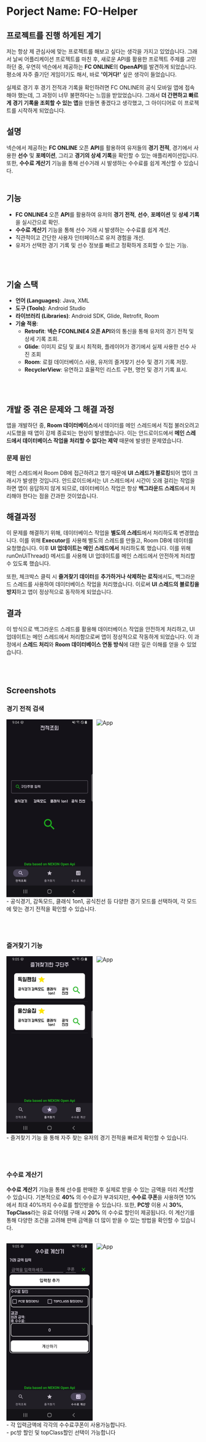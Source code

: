 # Porject Name: FO-Helper

## 프로젝트를 진행 하게된 계기
저는 항상 제 관심사에 맞는 프로젝트를 해보고 싶다는 생각을 가지고 있었습니다. 그래서 날씨 어플리케이션 프로젝트를 마친 후, 새로운 API를 활용한 프로젝트 주제를 고민하던 중, 우연히 넥슨에서 제공하는 **FC ONLINE**의 **OpenAPI**를 발견하게 되었습니다. 평소에 자주 즐기던 게임이기도 해서, 바로 **'이거다!'** 싶은 생각이 들었습니다.

실제로 경기 후 경기 전적과 기록을 확인하려면 FC ONLINE의 공식 모바일 앱에 접속해야 했는데, 그 과정이 너무 불편하다는 느낌을 받았었습니다. 그래서 **더 간편하고 빠르게 경기 기록을 조회할 수 있는 앱**을 만들면 좋겠다고 생각했고, 그 아이디어로 이 프로젝트를 시작하게 되었습니다.

## 설명
넥슨에서 제공하는 **FC ONLINE** 오픈 **API**를 활용하여 유저들의 **경기 전적**, 경기에서 사용한 **선수** 및 **포메이션**, 그리고 **경기의 상세 기록**을 확인할 수 있는 애플리케이션입니다. <br> 또한, **수수료 계산기** 기능을 통해 선수거래 시 발생하는 수수료를 쉽게 계산할 수 있습니다.
<br> <br>

## 기능

- **FC ONLINE4** 오픈 **API**를 활용하여 유저의 **경기 전적**, **선수**, **포메이션** 및 **상세 기록**을 실시간으로 확인.
- **수수료 계산기** 기능을 통해 선수 거래 시 발생하는 수수료를 쉽게 계산.
- 직관적이고 간단한 사용자 인터페이스로 유저 경험을 개선.
- 유저가 선택한 경기 기록 및 선수 정보를 빠르고 정확하게 조회할 수 있는 기능.

<br> <br>
## 기술 스택

- **언어 (Languages)**: Java, XML
- **도구 (Tools)**: Android Studio
- **라이브러리 (Libraries)**: Android SDK, Glide, Retrofit, Room
- **기술 적용**:
  - **Retrofit**: **넥슨 FCONLINE4 오픈 API**와의 통신을 통해 유저의 경기 전적 및 상세 기록 조회.
  - **Glide**: 이미지 로딩 및 표시 최적화, 플레이어가 경기에서 실제 사용한 선수 사진 조회
  - **Room**: 로컬 데이터베이스 사용, 유저의 즐겨찾기 선수 및 경기 기록 저장.
  - **RecyclerView**: 유연하고 효율적인 리스트 구현, 명언 및 경기 기록 표시.

<br> <br>

## 개발 중 겪은 문제와 그 해결 과정
앱을 개발하던 중, **Room 데이터베이스**에서 데이터를 메인 스레드에서 직접 불러오려고 시도했을 때 앱이 강제 종료되는 현상이 발생했습니다. 이는 안드로이드에서 **메인 스레드에서 데이터베이스 작업을 처리할 수 없다는 제약** 때문에 발생한 문제였습니다.

### 문제 원인
메인 스레드에서 Room DB에 접근하려고 했기 때문에 **UI 스레드가 블로킹**되어 앱이 크래시가 발생한 것입니다. 안드로이드에서는 UI 스레드에서 시간이 오래 걸리는 작업을 하면 앱이 응답하지 않게 되므로, 데이터베이스 작업은 항상 **백그라운드 스레드**에서 처리해야 한다는 점을 간과한 것이었습니다.

## 해결과정
이 문제를 해결하기 위해, 데이터베이스 작업을 **별도의 스레드**에서 처리하도록 변경했습니다. 이를 위해 **Executor**를 사용해 별도의 스레드를 만들고, Room DB에 데이터를 요청했습니다. 이후 **UI 업데이트는 메인 스레드에서** 처리하도록 했습니다. 이를 위해 runOnUiThread() 메서드를 사용해 UI 업데이트를 메인 스레드에서 안전하게 처리할 수 있도록 했습니다.

또한, 체크박스 클릭 시 **즐겨찾기 데이터**를 **추가하거나 삭제하는 로직**에서도, 백그라운드 스레드를 사용하여 데이터베이스 작업을 처리했습니다. 이로써 **UI 스레드의 블로킹을 방지**하고 앱이 정상적으로 동작하게 되었습니다.

## 결과
이 방식으로 백그라운드 스레드를 활용해 데이터베이스 작업을 안전하게 처리하고, UI 업데이트는 메인 스레드에서 처리함으로써 앱이 정상적으로 작동하게 되었습니다. 이 과정에서 **스레드 처리**와 **Room 데이터베이스 연동 방식**에 대한 깊은 이해를 얻을 수 있었습니다.

<br> <br>
  
## Screenshots

### 경기 전적 검색
<div style="display: flex; gap: 10px;">
    <img src="screenshots/home.png" alt="searchHistory" width="225">
    <img src="video/historyGIF.gif" alt="App" width="225">
</div>
- 공식경기, 감독모드, 클래식 1on1, 공식친선 등 다양한 경기 모드를 선택하여, 각 모드에 맞는 경기 전적을 확인할 수 있습니다. <br>
  <br>
  <br>
  <br>


### 즐겨찾기 기능
<div style="display: flex; gap: 10px;">
    <img src="screenshots/favoritesPlayer.png" alt="home" width="225">
    <img src="video/favoritesGIF.gif" alt="App" width="225">
</div>
- 즐겨찾기 기능 을 통해 자주 찾는 유저의 경기 전적을 빠르게 확인할 수 있습니다. <br>

<br>
<br>
<br>

### 수수료 계산기
**수수료 계산기** 기능을 통해 선수를 판매한 후 실제로 받을 수 있는 금액을 미리 계산할 수 있습니다.
기본적으로 **40%** 의 수수료가 부과되지만, **수수료 쿠폰**을 사용하면 10%에서 최대 40%까지 수수료를 할인받을 수 있습니다.
또한, **PC방** 이용 시 **30%**, **TopClass**라는 유료 아이템 구매 시 **20%** 의 수수료 할인이 제공됩니다. 이 계산기를 통해 다양한 조건을 고려해 판매 금액을 더 많이 받을 수 있는 방법을 확인할 수 있습니다.<br><br>
<div style="display: flex; gap: 10px;">
    <img src="screenshots/feecalculator.png" alt="quotes" width="225">
    <img src="video/calculgif.gif" alt="App" width="225">
</div>
- 각 입력금액에 각각의 수수료쿠폰이 사용가능합니다.<br>
- pc방 할인 및 topClass할인 선택이 가능합니다




